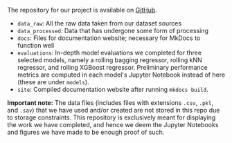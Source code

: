 The repository for our project is available on [GitHub](https://github.com/wilsonwid/cs3244-pg26).

* `data_raw`: All the raw data taken from our dataset sources
* `data_processed`: Data that has undergone some form of processing
* `docs`: Files for documentation website; necessary for MkDocs to function well
* `evaluations`: In-depth model evaluations we completed for three selected models, namely a rolling bagging regressor, rolling kNN regressor, and rolling XGBoost regressor. Preliminary performance metrics are computed in each model's Jupyter Notebook instead of here (these are under `models`).
* `site`: Compiled documentation website after running `mkdocs build`.

**Important note:** The data files (includes files with extensions `.csv`, `.pkl`, and `.sav`) that we have used and/or created are not stored in this repo due to storage constraints. This repository is exclusively meant for displaying the work we have completed, and hence we deem the Jupyter Notebooks and figures we have made to be enough proof of such.
